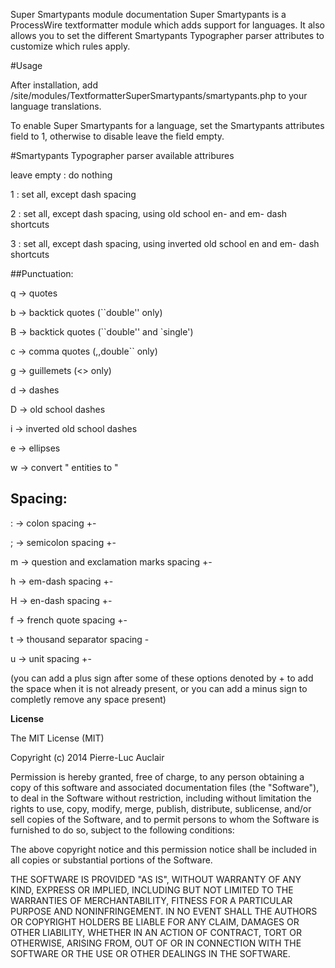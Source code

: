 Super Smartypants module documentation
Super Smartypants is a ProcessWire textformatter module which adds support for languages. It also allows you to set the different Smartypants Typographer parser attributes to customize which rules apply.

#Usage

After installation, add /site/modules/TextformatterSuperSmartypants/smartypants.php to your language translations.

To enable Super Smartypants for a language, set the Smartypants attributes field to 1, otherwise to disable leave the field empty.

#Smartypants Typographer parser available attribures 

leave empty : do nothing

1 : set all, except dash spacing

2 : set all, except dash spacing, using old school en- and em- dash shortcuts

3 : set all, except dash spacing, using inverted old school en and em- dash shortcuts

##Punctuation:

q -> quotes

b -> backtick quotes (``double'' only)

B -> backtick quotes (``double'' and `single')

c -> comma quotes (,,double`` only)

g -> guillemets (<<double>> only)

d -> dashes

D -> old school dashes

i -> inverted old school dashes

e -> ellipses

w -> convert &quot; entities to "

## Spacing:

: -> colon spacing +-

; -> semicolon spacing +-

m -> question and exclamation marks spacing +-

h -> em-dash spacing +-

H -> en-dash spacing +-

f -> french quote spacing +-

t -> thousand separator spacing -

u -> unit spacing +-

(you can add a plus sign after some of these options denoted by + to add the space when it is not already present, or you can add a minus sign to completly remove any space present)

**License**

The MIT License (MIT)

Copyright (c) 2014 Pierre-Luc Auclair

Permission is hereby granted, free of charge, to any person obtaining a copy
of this software and associated documentation files (the "Software"), to deal
in the Software without restriction, including without limitation the rights
to use, copy, modify, merge, publish, distribute, sublicense, and/or sell
copies of the Software, and to permit persons to whom the Software is
furnished to do so, subject to the following conditions:

The above copyright notice and this permission notice shall be included in
all copies or substantial portions of the Software.

THE SOFTWARE IS PROVIDED "AS IS", WITHOUT WARRANTY OF ANY KIND, EXPRESS OR
IMPLIED, INCLUDING BUT NOT LIMITED TO THE WARRANTIES OF MERCHANTABILITY,
FITNESS FOR A PARTICULAR PURPOSE AND NONINFRINGEMENT. IN NO EVENT SHALL THE
AUTHORS OR COPYRIGHT HOLDERS BE LIABLE FOR ANY CLAIM, DAMAGES OR OTHER
LIABILITY, WHETHER IN AN ACTION OF CONTRACT, TORT OR OTHERWISE, ARISING FROM,
OUT OF OR IN CONNECTION WITH THE SOFTWARE OR THE USE OR OTHER DEALINGS IN
THE SOFTWARE.
